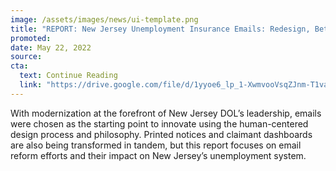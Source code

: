 ```yaml
---
image: /assets/images/news/ui-template.png
title: "REPORT: New Jersey Unemployment Insurance Emails: Redesign, Beta Results, and Analysis"
promoted: 
date: May 22, 2022
source:
cta:
  text: Continue Reading
  link: "https://drive.google.com/file/d/1yyoe6_lp_1-XwmvooVsqZJnm-T1va7u4/view"
---
```


With modernization at the forefront of New Jersey DOL’s leadership, emails were chosen as the starting point to innovate using the human-centered design process and philosophy. Printed notices and claimant dashboards are also being transformed in tandem, but this report focuses on email reform efforts and their impact on New Jersey’s unemployment system.